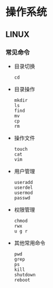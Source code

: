 # 操作系统

## LINUX

### 常见命令

- 目录切换

  ```
  cd
  ```

- 目录操作

  ```
  mkdir
  ls
  find
  mv
  cp
  rm
  ```

- 操作文件

  ```
  touch
  cat
  vim
  ```

- 用户管理

  ```
  useradd
  userdel
  usermod
  passwd
  ```

- 权限管理

  ```
  chmod
  rwx
  u g r
  ```

- 其他常用命令

  ```
  pwd
  grep
  ps
  kill
  shutdown
  reboot
  ```

  